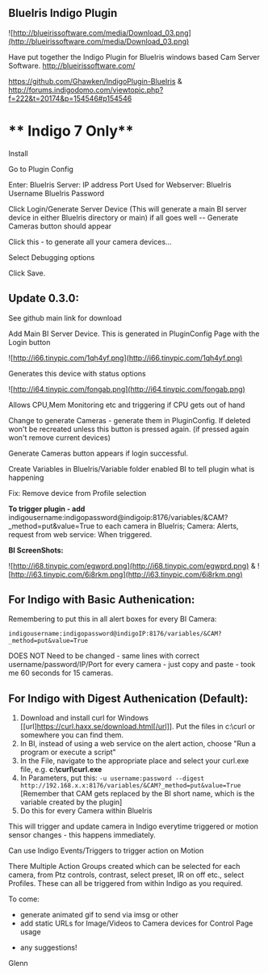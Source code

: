 ## BlueIris Indigo Plugin
![http://blueirissoftware.com/media/Download_03.png](http://blueirissoftware.com/media/Download_03.png)

Have put together the Indigo Plugin for BlueIris windows based Cam Server Software. http://blueirissoftware.com/

https://github.com/Ghawken/IndigoPlugin-BlueIris
&
http://forums.indigodomo.com/viewtopic.php?f=222&t=20174&p=154546#p154546


# ** Indigo 7 Only**



Install

Go to Plugin Config

Enter:
BlueIris Server: IP address
Port Used for Webserver:
BlueIris Username
BlueIris Password

Click Login/Generate Server Device
(This will generate a main BI server device in either BlueIris directory or main)
if all goes well -- Generate Cameras button should appear

Click this - to generate all your camera devices...

Select Debugging options

Click Save.

## **Update 0.3.0:**

See github main link for download

Add Main BI Server Device.  This is generated in PluginConfig Page with the Login button

![http://i66.tinypic.com/1qh4yf.png](http://i66.tinypic.com/1qh4yf.png)

Generates this device with status options

![http://i64.tinypic.com/fongab.png](http://i64.tinypic.com/fongab.png)

Allows CPU,Mem Monitoring etc and triggering if CPU gets out of hand


Change to generate Cameras - generate them in PluginConfig.  If deleted won't be recreated unless this button is pressed again.
(if pressed again won't remove current devices)

Generate Cameras button appears if login successful.

Create Variables in BlueIris/Variable folder enabled BI to tell plugin what is happening

Fix: Remove device from Profile selection

**To trigger plugin - add**
indigousername:indigopassword@indigoip:8176/variables/&CAM?_method=put&value=True
to each camera in BlueIris;  Camera: Alerts, request from web service:  When triggered.


**BI ScreenShots:**

![http://i68.tinypic.com/egwprd.png](http://i68.tinypic.com/egwprd.png)
&
![http://i63.tinypic.com/6i8rkm.png](http://i63.tinypic.com/6i8rkm.png)


## **For Indigo with Basic Authenication:**

Remembering to put this in all alert boxes for every BI Camera:


    indigousername:indigopassword@indigoIP:8176/variables/&CAM?_method=put&value=True

DOES NOT Need to be changed - same lines with correct username/password/IP/Port for every camera - just copy and paste - took me 60 seconds for 15 cameras.

## **For Indigo with  Digest Authenication  (Default):**

1. Download and install curl for Windows [[url]https://curl.haxx.se/download.html[/url]].  Put the files in c:\curl or somewhere you can find them.
2. In BI, instead of using a web service on the alert action, choose "Run a program or execute a script"
3. In the File, navigate to the appropriate place and select your curl.exe file, e.g.  **c:\curl\curl.exe**
4. In Parameters, put this:
`-u username:password --digest http://192.168.x.x:8176/variables/&CAM?_method=put&value=True`
[Remember that CAM gets replaced by the BI short name, which is the variable created by the plugin]
5.  Do this for every Camera within BlueIris


This will trigger and update camera in Indigo everytime triggered or motion sensor changes - this happens immediately.

Can use Indigo Events/Triggers to trigger action on Motion

There Multiple Action Groups created which can be selected for each camera, from Ptz controls, contrast, select preset, IR on off etc., select Profiles.
These can all be triggered from within Indigo as you required.




To come:
- generate animated gif to send via imsg or other
- add static URLs for Image/Videos to Camera devices for Control Page usage
+ any suggestions!



Glenn
